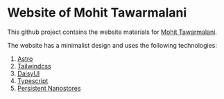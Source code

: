 # Website of Mohit Tawarmalani

This github project contains the website materials for [Mohit Tawarmalani](https://www.mohit.prof). 

The website has a minimalist design and uses the following technologies:

1. [Astro](https://astro.build/) 
1. [Tailwindcss](https://tailwindcss.com/) 
1. [DaisyUI](https://daisyui.com/)
1. [Typescript](https://www.typescriptlang.org/)
1. [Persistent Nanostores](https://github.com/nanostores/persistent)


